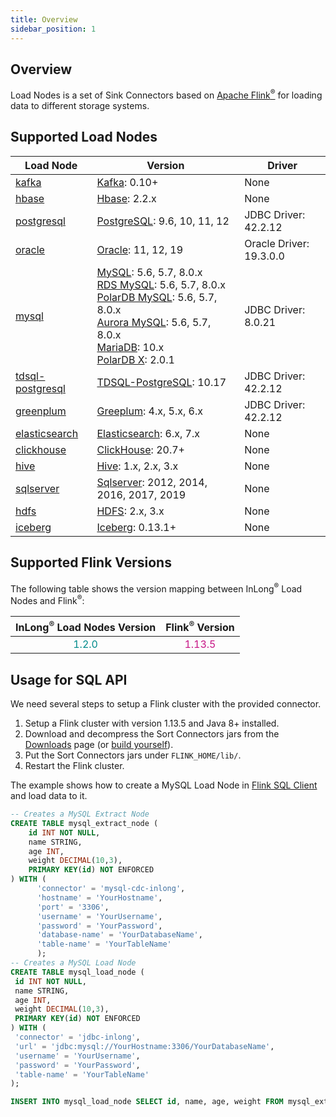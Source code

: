 ```yaml
---
title: Overview
sidebar_position: 1
---
```


## Overview

Load Nodes is a set of Sink Connectors based on <a href="https://flink.apache.org/">Apache Flink<sup>®</sup></a> for loading data to different storage systems. 

## Supported Load Nodes
| Load Node                               | Version                                                                                                                                                                                                                                                                                                                                                                                                | Driver                  |
|-----------------------------------------|--------------------------------------------------------------------------------------------------------------------------------------------------------------------------------------------------------------------------------------------------------------------------------------------------------------------------------------------------------------------------------------------------------|-------------------------|
| [kafka](kafka.md)                       | [Kafka](https://kafka.apache.org/): 0.10+                                                                                                                                                                                                                                                                                                                                                              | None                    |
| [hbase](hbase.md)                       | [Hbase](https://hbase.apache.org/): 2.2.x                                                                                                                                                                                                                                                                                                                                                              | None                    |
| [postgresql](postgresql.md)             | [PostgreSQL](https://www.postgresql.org/): 9.6, 10, 11, 12                                                                                                                                                                                                                                                                                                                                             | JDBC Driver: 42.2.12                     |
| [oracle](oracle.md)                     | [Oracle](https://www.oracle.com/index.html): 11, 12, 19                                                                                                                                                                                                                                                                                                                                                | Oracle Driver: 19.3.0.0 |
| [mysql](mysql.md)                       | [MySQL](https://dev.mysql.com/doc): 5.6, 5.7, 8.0.x <br/> [RDS MySQL](https://www.aliyun.com/product/rds/mysql): 5.6, 5.7, 8.0.x <br/> [PolarDB MySQL](https://www.aliyun.com/product/polardb): 5.6, 5.7, 8.0.x <br/> [Aurora MySQL](https://aws.amazon.com/cn/rds/aurora): 5.6, 5.7, 8.0.x <br/> [MariaDB](https://mariadb.org): 10.x <br/> [PolarDB X](https://github.com/ApsaraDB/galaxysql): 2.0.1 | JDBC Driver: 8.0.21     |
| [tdsql-postgresql](tdsql-postgresql.md) | [TDSQL-PostgreSQL](https://cloud.tencent.com/document/product/1129): 10.17                                                                                                                                                                                                                                                                                                                             | JDBC Driver: 42.2.12  |
| [greenplum](greenplum.md)               | [Greeplum](https://greenplum.org/): 4.x, 5.x, 6.x                                                                                                                                                                                                                                                                                                                                                      | JDBC Driver: 42.2.12                     |
| [elasticsearch](elasticsearch.md)       | [Elasticsearch](https://www.elastic.co/): 6.x, 7.x                                                                                                                                                                                                                                                                                                                                                     | None                    |
| [clickhouse](clickhouse.md)             | [ClickHouse](https://clickhouse.com/): 20.7+                                                                                                                                                                                                                                                                                                                                                           | None                    |
| [hive](hive.md)                         | [Hive](https://hive.apache.org/): 1.x, 2.x, 3.x                                                                                                                                                                                                                                                                                                                                                        | None                    |
| [sqlserver](sqlserver.md)               | [Sqlserver](https://www.microsoft.com/sql-server): 2012, 2014, 2016, 2017, 2019                                                                                                                                                                                                                                                                                                                        | None                    |
| [hdfs](hdfs.md)                         | [HDFS](https://hadoop.apache.org/): 2.x, 3.x                                                                                                                                                                                                                                                                                                                                                           | None                    |
| [iceberg](iceberg.md)                   | [Iceberg](https://iceberg.apache.org/): 0.13.1+                                                                                                                                                                                                                                                                                                                                                        | None                    |


## Supported Flink Versions

The following table shows the version mapping between InLong<sup>®</sup> Load Nodes and Flink<sup>®</sup>:

| InLong<sup>®</sup> Load Nodes Version |          Flink<sup>®</sup> Version          |
|:-------------------------------------:|:-------------------------------------------:|
|  <font color="DarkCyan">1.2.0</font>  | <font color="MediumVioletRed">1.13.5</font> |

## Usage for SQL API

We need several steps to setup a Flink cluster with the provided connector.

1. Setup a Flink cluster with version 1.13.5 and Java 8+ installed.
2. Download and decompress the Sort Connectors jars from the [Downloads](/download/main) page (or [build yourself](../../quick_start/how_to_build.md)).
3. Put the Sort Connectors jars under `FLINK_HOME/lib/`.
4. Restart the Flink cluster.

The example shows how to create a MySQL Load Node in [Flink SQL Client](https://ci.apache.org/projects/flink/flink-docs-release-1.13/dev/table/sqlClient.html) and load data to it.

```sql
-- Creates a MySQL Extract Node
CREATE TABLE mysql_extract_node (
    id INT NOT NULL,
    name STRING,
    age INT,
    weight DECIMAL(10,3),
    PRIMARY KEY(id) NOT ENFORCED
) WITH (
      'connector' = 'mysql-cdc-inlong',
      'hostname' = 'YourHostname',
      'port' = '3306',
      'username' = 'YourUsername',
      'password' = 'YourPassword',
      'database-name' = 'YourDatabaseName',
      'table-name' = 'YourTableName'
      );
-- Creates a MySQL Load Node
CREATE TABLE mysql_load_node (
 id INT NOT NULL,
 name STRING,
 age INT,
 weight DECIMAL(10,3),
 PRIMARY KEY(id) NOT ENFORCED
) WITH (
 'connector' = 'jdbc-inlong',
 'url' = 'jdbc:mysql://YourHostname:3306/YourDatabaseName',
 'username' = 'YourUsername',
 'password' = 'YourPassword',
 'table-name' = 'YourTableName'
);

INSERT INTO mysql_load_node SELECT id, name, age, weight FROM mysql_extract_node;
```
